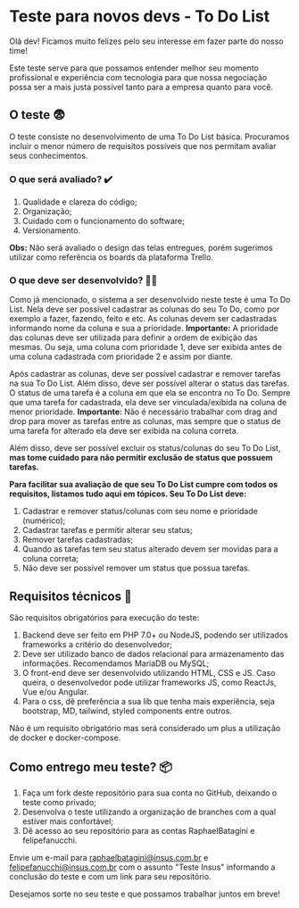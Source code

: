 # Teste para novos devs - To Do List
Olá dev! Ficamos muito felizes pelo seu interesse em fazer parte do nosso time!

Este teste serve para que possamos entender melhor seu momento profissional e experiência com tecnologia para que nossa negociação possa ser a mais justa possível tanto para a empresa quanto para você.

## O teste :fearful:
O teste consiste no desenvolvimento de uma To Do List básica. Procuramos incluir o menor número de requisitos possíveis que nos permitam avaliar seus conhecimentos.

### O que será avaliado? :heavy_check_mark:
1. Qualidade e clareza do código;
2. Organização;
3. Cuidado com o funcionamento do software;
4. Versionamento.

**Obs:** Não será avaliado o design das telas entregues, porém sugerimos utilizar como referência os boards da plataforma Trello.

### O que deve ser desenvolvido? 👨‍💻
Como já mencionado, o sistema a ser desenvolvido neste teste é uma To Do List. Nela deve ser possível cadastrar as colunas do seu To Do, como por exemplo a fazer, fazendo, feito e etc. As colunas devem ser cadastradas informando nome da coluna e sua a prioridade.
**Importante:** A prioridade das colunas deve ser utilizada para definir a ordem de exibição das mesmas. Ou seja, uma coluna com prioridade 1, deve ser exibida antes de uma coluna cadastrada com prioridade 2 e assim por diante.

Após cadastrar as colunas, deve ser possível cadastrar e remover tarefas na sua To Do List. Além disso, deve ser possível alterar o status das tarefas.
O status de uma tarefa é a coluna em que ela se encontra no To Do. Sempre que uma tarefa for cadastrada, ela deve ser vinculada/exibida na coluna de menor prioridade.
**Importante:** Não é necessário trabalhar com drag and drop para mover as tarefas entre as colunas, mas sempre que o status de uma tarefa for alterado ela deve ser exibida na coluna correta.

Além disso, deve ser possível excluir os status/colunas do seu To Do List, **mas tome cuidado para não permitir exclusão de status que possuem tarefas.**

**Para facilitar sua avaliação de que seu To Do List cumpre com todos os requisitos, listamos tudo aqui em tópicos. Seu To Do List deve:**
1. Cadastrar e remover status/colunas com seu nome e prioridade (numérico);
2. Cadastrar tarefas e permitir alterar seu status;
3. Remover tarefas cadastradas;
4. Quando as tarefas tem seu status alterado devem ser movidas para a coluna correta;
5. Não deve ser possível remover um status que possua tarefas.

## Requisitos técnicos :electric_plug:
São requisitos obrigatórios para execução do teste:

1. Backend deve ser feito em PHP 7.0+ ou NodeJS, podendo ser utilizados frameworks a critério do desenvolvedor;
2. Deve ser utilizado banco de dados relacional para armazenamento das informações. Recomendamos MariaDB ou MySQL;
3. O front-end deve ser desenvolvido utilizando HTML, CSS e JS. Caso queira, o desenvolvedor pode utilizar frameworks JS, como ReactJs, Vue e/ou Angular.
4. Para o css, dê preferência a sua lib que tenha mais experiência, seja bootstrap, MD, tailwind, styled components entre outros.

Não é um requisito obrigatório mas será considerado um plus a utilização de docker e docker-compose.

## Como entrego meu teste? :package:
1. Faça um fork deste repositório para sua conta no GitHub, deixando o teste como privado;
2. Desenvolva o teste utilizando a organização de branches com a qual estiver mais confortável;
3. Dê acesso ao seu repositório para as contas RaphaelBatagini e felipefanucchi.

Envie um e-mail para raphaelbatagini@insus.com.br e felipefanucchi@insus.com.br com o assunto "Teste Insus" informando a conclusão do teste e com um link para seu repositório.

Desejamos sorte no seu teste e que possamos trabalhar juntos em breve!
